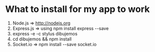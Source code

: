 # What to install for my app to work

1. Node.js =>  http://nodejs.org
2. Express.js =>  using npm install express --save
22. express -e -c stylus dibujemos
23. cd dibujemos && npm install
3. Socket.io => npm install --save socket.io


